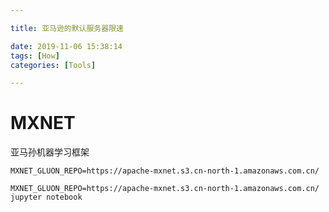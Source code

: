 ```yaml
---

title: 亚马逊的默认服务器限速

date: 2019-11-06 15:38:14
tags: [How]
categories: [Tools]

---
```


# MXNET

亚马孙机器学习框架


`MXNET_GLUON_REPO=https://apache-mxnet.s3.cn-north-1.amazonaws.com.cn/`

`MXNET_GLUON_REPO=https://apache-mxnet.s3.cn-north-1.amazonaws.com.cn/ jupyter notebook`
